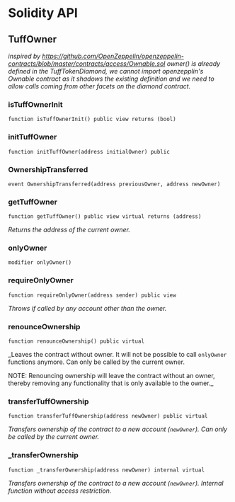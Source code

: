 # Solidity API

## TuffOwner

_inspired by https://github.com/OpenZeppelin/openzeppelin-contracts/blob/master/contracts/access/Ownable.sol
owner() is already defined in the TuffTokenDiamond, we cannot import openzepplin's Ownable contract as it shadows
the existing definition and we need to allow calls coming from other facets on the diamond contract._

### isTuffOwnerInit

```solidity
function isTuffOwnerInit() public view returns (bool)
```

### initTuffOwner

```solidity
function initTuffOwner(address initialOwner) public
```

### OwnershipTransferred

```solidity
event OwnershipTransferred(address previousOwner, address newOwner)
```

### getTuffOwner

```solidity
function getTuffOwner() public view virtual returns (address)
```

_Returns the address of the current owner._

### onlyOwner

```solidity
modifier onlyOwner()
```

### requireOnlyOwner

```solidity
function requireOnlyOwner(address sender) public view
```

_Throws if called by any account other than the owner._

### renounceOwnership

```solidity
function renounceOwnership() public virtual
```

_Leaves the contract without owner. It will not be possible to call
`onlyOwner` functions anymore. Can only be called by the current owner.

NOTE: Renouncing ownership will leave the contract without an owner,
thereby removing any functionality that is only available to the owner._

### transferTuffOwnership

```solidity
function transferTuffOwnership(address newOwner) public virtual
```

_Transfers ownership of the contract to a new account (`newOwner`).
Can only be called by the current owner._

### _transferOwnership

```solidity
function _transferOwnership(address newOwner) internal virtual
```

_Transfers ownership of the contract to a new account (`newOwner`).
Internal function without access restriction._

